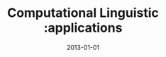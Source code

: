 ---
# Documentation: https://wowchemy.com/docs/managing-content/

title: Computational Linguistic :applications
subtitle: ''
summary: ''
authors:
- Adam Przepiórkowski
- piasecki
- Krzysztof Jassem
- Piotr Fuglewicz
tags: []
categories: []
date: '2013-01-01'
lastmod: 2022-10-07T05:11:26Z
featured: false
draft: false

# Featured image
# To use, add an image named `featured.jpg/png` to your page's folder.
# Focal points: Smart, Center, TopLeft, Top, TopRight, Left, Right, BottomLeft, Bottom, BottomRight.
image:
  caption: ''
  focal_point: ''
  preview_only: false

# Projects (optional).
#   Associate this post with one or more of your projects.
#   Simply enter your project's folder or file name without extension.
#   E.g. `projects = ["internal-project"]` references `content/project/deep-learning/index.md`.
#   Otherwise, set `projects = []`.
projects: []
publishDate: '2022-10-07T05:11:25.192281Z'
publication_types:
- '5'
abstract: ''
publication: '*Springer*'
doi: 10.1007/978-3-642-34399-5
---